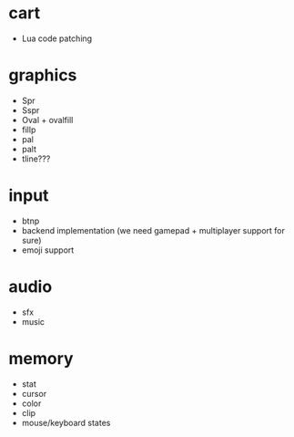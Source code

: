 # cart

* Lua code patching

# graphics

* Spr
* Sspr
* Oval + ovalfill
* fillp
* pal
* palt
* tline???

# input

* btnp
* backend implementation (we need gamepad + multiplayer support for sure)
* emoji support

# audio

* sfx
* music

# memory

* stat
* cursor
* color
* clip
* mouse/keyboard states